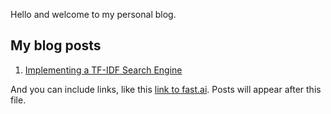 Hello and welcome to my personal blog.

## My blog posts
1. [Implementing a TF-IDF Search Engine](https://medium.com/@kartheek_akella/implementing-the-tf-idf-search-engine-5e9a42b1d30b)

And you can include links, like this [link to fast.ai](https://www.fast.ai). Posts will appear after this file. 

